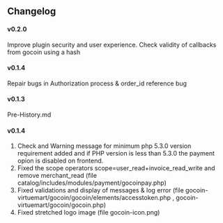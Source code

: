 ## Changelog

#### v0.2.0 
Improve plugin security and user experience.
Check validity of callbacks from gocoin using a hash

#### v0.1.4
Repair bugs in Authorization process & order_id reference bug

#### v0.1.3
Pre-History.md

#### v0.1.4
1) Check and Warning message for minimum php 5.3.0 version requirement added and if PHP version is less than 5.3.0 the payment opion is disabled on frontend.<br>
2) Fixed the scope operators scope=user_read+invoice_read_write and remove merchant_read (file 	catalog/includes/modules/payment/gocoinpay.php)<br>
3) Fixed validations and display of messages & log error (file	gocoin-virtuemart/gocoin/gocoin/elements/accesstoken.php , gocoin-virtuemart/gocoin/gocoin.php)<br>
4) Fixed stretched logo image (file	gocoin-icon.png)<br>